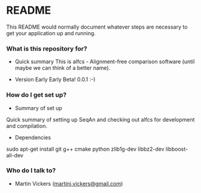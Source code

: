 # README #

This README would normally document whatever steps are necessary to get your application up and running.

### What is this repository for? ###

* Quick summary
This is alfcs - Alignment-free comparison software (until maybe we can think of a better name).

* Version
Early Early Beta! 0.0.1 :-)

### How do I get set up? ###

* Summary of set up

Quick summary of setting up SeqAn and checking out alfcs for development and compilation.

* Dependencies

sudo apt-get install git g++ cmake python zlib1g-dev libbz2-dev libboost-all-dev


### Who do I talk to? ###

* Martin Vickers (martinj.vickers@gmail.com)